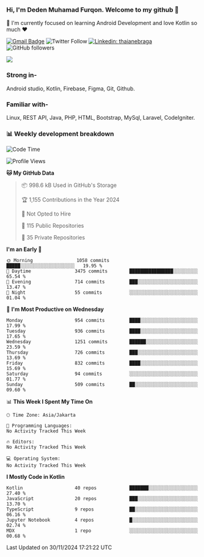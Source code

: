 ### Hi, I'm Deden Muhamad Furqon. Welcome to my github 👋

<!--
**furqoncreative/furqoncreative** is a ✨ _special_ ✨ repository because its `README.md` (this file) appears on your GitHub profile.

Here are some ideas to get you started:

- 🔭 I’m currently working on ...
- 👯 I’m looking to collaborate on ...
- 🤔 I’m looking for help with ...
- 💬 Ask me about ...
- 📫 How to reach me: ...
- 😄 Pronouns: ...
- ⚡ Fun fact: ...
-->

  🌱 I'm currently focused on learning Android Development and love Kotlin so much ❤ 

[![Gmail Badge](https://img.shields.io/badge/-furqoncreative24@gmail.com-c14438?style=flat-square&logo=Gmail&logoColor=white&link=mailto:furqoncreative24@gmail.com)](mailto:furqoncreative24@gmail.com)
![Twitter Follow](https://img.shields.io/twitter/follow/furqoncreative?label=Follow)
[![Linkedin: thaianebraga](https://img.shields.io/badge/-Deden_Muhamad_Furqon-blue?style=flat-square&logo=Linkedin&logoColor=white&link=https://www.linkedin.com/in/anmol-p-singh/)](https://www.linkedin.com/in/furqoncreative/)
![GitHub followers](https://img.shields.io/github/followers/furqoncreative?label=Follow&style=social)

<img src="https://github-readme-stats.sera5-dev.vercel.app/api?username=furqoncreative&hide=stars&show_icons=true&count_private=true&include_all_commits=true&title_color=#008080&icon_color=#008080&hide_border=true" width="">

### Strong in-

Android studio, Kotlin, Firebase, Figma, Git, Github.

### Familiar with-
Linux, REST API, Java, PHP, HTML, Bootstrap, MySql, Laravel, CodeIgniter.

### 📊 Weekly development breakdown

<!--START_SECTION:waka-->
![Code Time](http://img.shields.io/badge/Code%20Time-2%2C719%20hrs%2017%20mins-blue)

![Profile Views](http://img.shields.io/badge/Profile%20Views-0-blue)

**🐱 My GitHub Data** 

> 📦 998.6 kB Used in GitHub's Storage 
 > 
> 🏆 1,155 Contributions in the Year 2024
 > 
> 🚫 Not Opted to Hire
 > 
> 📜 115 Public Repositories 
 > 
> 🔑 35 Private Repositories 
 > 
**I'm an Early 🐤** 

```text
🌞 Morning                1058 commits        █████░░░░░░░░░░░░░░░░░░░░   19.95 % 
🌆 Daytime                3475 commits        ████████████████░░░░░░░░░   65.54 % 
🌃 Evening                714 commits         ███░░░░░░░░░░░░░░░░░░░░░░   13.47 % 
🌙 Night                  55 commits          ░░░░░░░░░░░░░░░░░░░░░░░░░   01.04 % 
```
📅 **I'm Most Productive on Wednesday** 

```text
Monday                   954 commits         ████░░░░░░░░░░░░░░░░░░░░░   17.99 % 
Tuesday                  936 commits         ████░░░░░░░░░░░░░░░░░░░░░   17.65 % 
Wednesday                1251 commits        ██████░░░░░░░░░░░░░░░░░░░   23.59 % 
Thursday                 726 commits         ███░░░░░░░░░░░░░░░░░░░░░░   13.69 % 
Friday                   832 commits         ████░░░░░░░░░░░░░░░░░░░░░   15.69 % 
Saturday                 94 commits          ░░░░░░░░░░░░░░░░░░░░░░░░░   01.77 % 
Sunday                   509 commits         ██░░░░░░░░░░░░░░░░░░░░░░░   09.60 % 
```


📊 **This Week I Spent My Time On** 

```text
🕑︎ Time Zone: Asia/Jakarta

💬 Programming Languages: 
No Activity Tracked This Week

🔥 Editors: 
No Activity Tracked This Week

💻 Operating System: 
No Activity Tracked This Week
```

**I Mostly Code in Kotlin** 

```text
Kotlin                   40 repos            ███████░░░░░░░░░░░░░░░░░░   27.40 % 
JavaScript               20 repos            ███░░░░░░░░░░░░░░░░░░░░░░   13.70 % 
TypeScript               9 repos             ██░░░░░░░░░░░░░░░░░░░░░░░   06.16 % 
Jupyter Notebook         4 repos             █░░░░░░░░░░░░░░░░░░░░░░░░   02.74 % 
MDX                      1 repo              ░░░░░░░░░░░░░░░░░░░░░░░░░   00.68 % 
```




 Last Updated on 30/11/2024 17:21:22 UTC
<!--END_SECTION:waka-->
